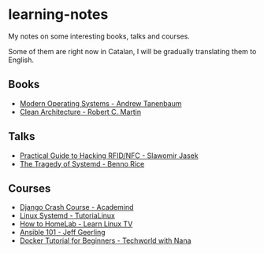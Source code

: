 # learning-notes

My notes on some interesting books, talks and courses.

Some of them are right now in Catalan, I will be gradually translating them to English.

## Books

- [Modern Operating Systems - Andrew Tanenbaum](https://github.com/albertcanales/learning-notes/blob/main/books/modern-operating-systems.md)
- [Clean Architecture - Robert C. Martin](https://github.com/albertcanales/learning-notes/blob/main/books/clean-architecture.md)

## Talks

- [Practical Guide to Hacking RFID/NFC - Slawomir Jasek](https://github.com/albertcanales/learning-notes/blob/main/talks/practical-guide-rfid-nfc.md)
- [The Tragedy of Systemd - Benno Rice](https://github.com/albertcanales/learning-notes/blob/main/talks/tragedy-of-systemd.md)

## Courses

- [Django Crash Course - Academind](https://github.com/albertcanales/learning-notes/blob/main/courses/django-crash-course.md)
- [Linux Systemd - TutoriaLinux](https://github.com/albertcanales/learning-notes/blob/main/courses/linux-systemd.md)
- [How to HomeLab - Learn Linux TV](https://github.com/albertcanales/learning-notes/blob/main/courses/how-to-homelab.md)
- [Ansible 101 - Jeff Geerling](https://github.com/albertcanales/learning-notes/blob/main/courses/ansible-101.md)
- [Docker Tutorial for Beginners - Techworld with Nana](https://github.com/albertcanales/learning-notes/blob/main/courses/docker-tutorial.md)
